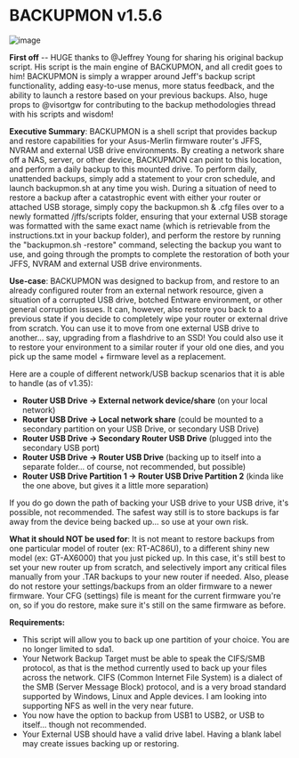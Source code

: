 # BACKUPMON v1.5.6
![image](https://github.com/ViktorJp/BACKUPMON/assets/97465574/671c7e01-6343-4f10-8139-bdf53ba28779)

**First off** -- HUGE thanks to @Jeffrey Young for sharing his original backup script. His script is the main engine of BACKUPMON, and all credit goes to him! BACKUPMON is simply a wrapper around Jeff's backup script functionality, adding easy-to-use menus, more status feedback, and the ability to launch a restore based on your previous backups. Also, huge props to @visortgw for contributing to the backup methodologies thread with his scripts and wisdom!

**Executive Summary**: BACKUPMON is a shell script that provides backup and restore capabilities for your Asus-Merlin firmware router's JFFS, NVRAM and external USB drive environments. By creating a network share off a NAS, server, or other device, BACKUPMON can point to this location, and perform a daily backup to this mounted drive. To perform daily, unattended backups, simply add a statement to your cron schedule, and launch backupmon.sh at any time you wish. During a situation of need to restore a backup after a catastrophic event with either your router or attached USB storage, simply copy the backupmon.sh & .cfg files over to a newly formatted /jffs/scripts folder, ensuring that your external USB storage was formatted with the same exact name (which is retrievable from the instructions.txt in your backup folder), and perform the restore by running the "backupmon.sh -restore" command, selecting the backup you want to use, and going through the prompts to complete the restoration of both your JFFS, NVRAM and external USB drive environments.

**Use-case**: BACKUPMON was designed to backup from, and restore to an already configured router from an external network resource, given a situation of a corrupted USB drive, botched Entware environment, or other general corruption issues. It can, however, also restore you back to a previous state if you decide to completely wipe your router or external drive from scratch. You can use it to move from one external USB drive to another... say, upgrading from a flashdrive to an SSD! You could also use it to restore your environment to a similar router if your old one dies, and you pick up the same model + firmware level as a replacement.

Here are a couple of different network/USB backup scenarios that it is able to handle (as of v1.35):

* **Router USB Drive -> External network device/share** (on your local network)
* **Router USB Drive -> Local network share** (could be mounted to a secondary partition on your USB Drive, or secondary USB Drive)
* **Router USB Drive -> Secondary Router USB Drive** (plugged into the secondary USB port)
* **Router USB Drive -> Router USB Drive** (backing up to itself into a separate folder... of course, not recommended, but possible)
* **Router USB Drive Partition 1 -> Router USB Drive Partition 2** (kinda like the one above, but gives it a little more separation)

If you do go down the path of backing your USB drive to your USB drive, it's possible, not recommended. The safest way still is to store backups is far away from the device being backed up... so use at your own risk.

**What it should NOT be used for**: It is not meant to restore backups from one particular model of router (ex: RT-AC86U), to a different shiny new model (ex: GT-AX6000) that you just picked up. In this case, it's still best to set your new router up from scratch, and selectively import any critical files manually from your .TAR backups to your new router if needed. Also, please do not restore your settings/backups from an older firmware to a newer firmware. Your CFG (settings) file is meant for the current firmware you're on, so if you do restore, make sure it's still on the same firmware as before.

**Requirements:**
* This script will allow you to back up one partition of your choice. You are no longer limited to sda1.
* Your Network Backup Target must be able to speak the CIFS/SMB protocol, as that is the method currently used to back up your files across the network. CIFS (Common Internet File System) is a dialect of the SMB (Server Message Block) protocol, and is a very broad standard supported by Windows, Linux and Apple devices. I am looking into supporting NFS as well in the very near future.
* You now have the option to backup from USB1 to USB2, or USB to itself... though not recommended.
* Your External USB should have a valid drive label. Having a blank label may create issues backing up or restoring.

